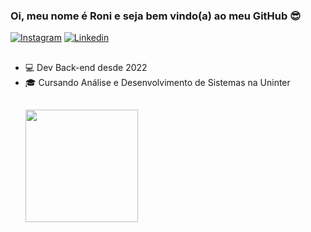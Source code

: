 ### Oi, meu nome é Roni e seja bem vindo(a) ao meu GitHub 😎

<div>
  <a href="https://www.instagram.com/ronnih_/" target="_blank"><img src="https://img.shields.io/badge/-Instagram-E4405F?style=flat&logo=instagram&logoColor=white" alt="Instagram" /></a>
  <a href=" www.linkedin.com/in/roniandriani/" target="_blank"><img src="https://img.shields.io/badge/LinkedIn-blue?style=flat&logo=linkedin&labelColor=blue" alt="Linkedin" /></a>
</div>

##

<ul>
  <li>💻 Dev Back-end desde 2022</li>
  <li>🎓 Cursando Análise e Desenvolvimento de Sistemas na Uninter</li>


 ##

<div>
<!--   <img height="180em" src="https://github-readme-stats.vercel.app/api?username=roniandriani&show_icons=true&theme=radical&count_private=true"/> -->
  <img height="180em" src="https://github-readme-stats.vercel.app/api/top-langs/?username=roniandriani&layout=compact&langs_count=8&theme=radical"/>
</div>

  
  ##
